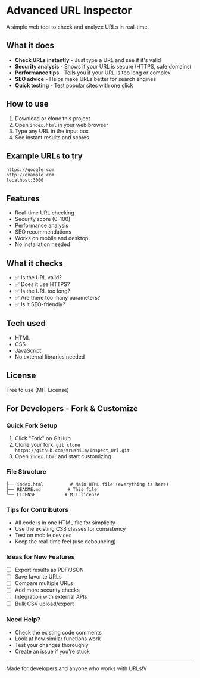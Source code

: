 # Advanced URL Inspector

A simple web tool to check and analyze URLs in real-time.

## What it does

- **Check URLs instantly** - Just type a URL and see if it's valid
- **Security analysis** - Shows if your URL is secure (HTTPS, safe domains)
- **Performance tips** - Tells you if your URL is too long or complex
- **SEO advice** - Helps make URLs better for search engines
- **Quick testing** - Test popular sites with one click

## How to use

1. Download or clone this project
2. Open `index.html` in your web browser
3. Type any URL in the input box
4. See instant results and scores

## Example URLs to try

```
https://google.com
http://example.com
localhost:3000
```

## Features

- Real-time URL checking
- Security score (0-100)
- Performance analysis
- SEO recommendations
- Works on mobile and desktop
- No installation needed

## What it checks

- ✅ Is the URL valid?
- ✅ Does it use HTTPS?
- ✅ Is the URL too long?
- ✅ Are there too many parameters?
- ✅ Is it SEO-friendly?

## Tech used

- HTML
- CSS
- JavaScript
- No external libraries needed

## License

Free to use (MIT License)

## For Developers - Fork & Customize

### Quick Fork Setup
1. Click "Fork" on GitHub
2. Clone your fork: `git clone https://github.com/Vrushi14/Inspect_Url.git`
3. Open `index.html` and start customizing

### File Structure
```
├── index.html          # Main HTML file (everything is here)
├── README.md          # This file
└── LICENSE           # MIT license
```

### Tips for Contributors

- All code is in one HTML file for simplicity
- Use the existing CSS classes for consistency
- Test on mobile devices
- Keep the real-time feel (use debouncing)

### Ideas for New Features

- [ ] Export results as PDF/JSON
- [ ] Save favorite URLs
- [ ] Compare multiple URLs
- [ ] Add more security checks
- [ ] Integration with external APIs
- [ ] Bulk CSV upload/export

### Need Help?

- Check the existing code comments
- Look at how similar functions work
- Test your changes thoroughly
- Create an issue if you're stuck

---

Made for developers and anyone who works with URLs!V